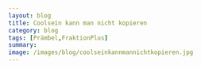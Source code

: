 ```yaml
---
layout: blog
title: Coolsein kann man nicht kopieren
category: blog
tags: [Prämbel,FraktionPlus]  
summary: 
image: /images/blog/coolseinkannmannichtkopieren.jpg
---
```

